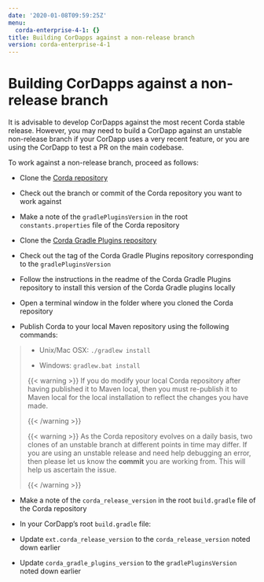 ```yaml
---
date: '2020-01-08T09:59:25Z'
menu:
  corda-enterprise-4-1: {}
title: Building CorDapps against a non-release branch
version: corda-enterprise-4-1
---
```



# Building CorDapps against a non-release branch

It is advisable to develop CorDapps against the most recent Corda stable release. However, you may need to build a CorDapp
            against an unstable non-release branch if your CorDapp uses a very recent feature, or you are using the CorDapp to test a PR
            on the main codebase.

To work against a non-release branch, proceed as follows:


* Clone the [Corda repository](https://github.com/corda/corda)


* Check out the branch or commit of the Corda repository you want to work against


* Make a note of the `gradlePluginsVersion` in the root `constants.properties` file of the Corda repository


* Clone the [Corda Gradle Plugins repository](https://github.com/corda/corda-gradle-plugins)


* Check out the tag of the Corda Gradle Plugins repository corresponding to the `gradlePluginsVersion`


* Follow the instructions in the readme of the Corda Gradle Plugins repository to install this version of the Corda Gradle plugins locally


* Open a terminal window in the folder where you cloned the Corda repository


* Publish Corda to your local Maven repository using the following commands:


> 
> 
> * Unix/Mac OSX: `./gradlew install`
> 
> 
> * Windows: `gradlew.bat install`
> 
> 
> 
> {{< warning >}}
> If you do modify your local Corda repository after having published it to Maven local, then you must
>                     re-publish it to Maven local for the local installation to reflect the changes you have made.
> 
> {{< /warning >}}
> 
> 
> {{< warning >}}
> As the Corda repository evolves on a daily basis, two clones of an unstable branch at different points in
>                     time may differ. If you are using an unstable release and need help debugging an error, then please let us know the
>                     **commit** you are working from. This will help us ascertain the issue.
> 
> {{< /warning >}}


* Make a note of the `corda_release_version` in the root `build.gradle` file of the Corda repository


* In your CorDapp’s root `build.gradle` file:


* Update `ext.corda_release_version` to the `corda_release_version` noted down earlier


* Update `corda_gradle_plugins_version` to the `gradlePluginsVersion` noted down earlier




